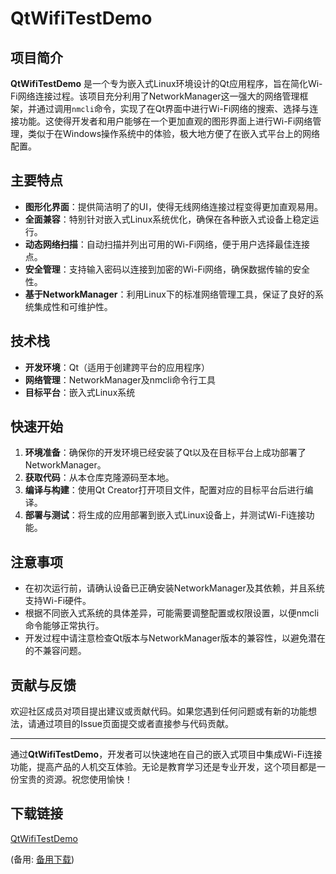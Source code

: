 # QtWifiTestDemo

## 项目简介

**QtWifiTestDemo** 是一个专为嵌入式Linux环境设计的Qt应用程序，旨在简化Wi-Fi网络连接过程。该项目充分利用了NetworkManager这一强大的网络管理框架，并通过调用`nmcli`命令，实现了在Qt界面中进行Wi-Fi网络的搜索、选择与连接功能。这使得开发者和用户能够在一个更加直观的图形界面上进行Wi-Fi网络管理，类似于在Windows操作系统中的体验，极大地方便了在嵌入式平台上的网络配置。

## 主要特点

- **图形化界面**：提供简洁明了的UI，使得无线网络连接过程变得更加直观易用。
- **全面兼容**：特别针对嵌入式Linux系统优化，确保在各种嵌入式设备上稳定运行。
- **动态网络扫描**：自动扫描并列出可用的Wi-Fi网络，便于用户选择最佳连接点。
- **安全管理**：支持输入密码以连接到加密的Wi-Fi网络，确保数据传输的安全性。
- **基于NetworkManager**：利用Linux下的标准网络管理工具，保证了良好的系统集成性和可维护性。

## 技术栈

- **开发环境**：Qt（适用于创建跨平台的应用程序）
- **网络管理**：NetworkManager及nmcli命令行工具
- **目标平台**：嵌入式Linux系统

## 快速开始

1. **环境准备**：确保你的开发环境已经安装了Qt以及在目标平台上成功部署了NetworkManager。
2. **获取代码**：从本仓库克隆源码至本地。
3. **编译与构建**：使用Qt Creator打开项目文件，配置对应的目标平台后进行编译。
4. **部署与测试**：将生成的应用部署到嵌入式Linux设备上，并测试Wi-Fi连接功能。

## 注意事项

- 在初次运行前，请确认设备已正确安装NetworkManager及其依赖，并且系统支持Wi-Fi硬件。
- 根据不同嵌入式系统的具体差异，可能需要调整配置或权限设置，以便nmcli命令能够正常执行。
- 开发过程中请注意检查Qt版本与NetworkManager版本的兼容性，以避免潜在的不兼容问题。

## 贡献与反馈

欢迎社区成员对项目提出建议或贡献代码。如果您遇到任何问题或有新的功能想法，请通过项目的Issue页面提交或者直接参与代码贡献。

---

通过**QtWifiTestDemo**，开发者可以快速地在自己的嵌入式项目中集成Wi-Fi连接功能，提高产品的人机交互体验。无论是教育学习还是专业开发，这个项目都是一份宝贵的资源。祝您使用愉快！

## 下载链接
[QtWifiTestDemo](https://pan.quark.cn/s/fe504e80a1bf) 

(备用: [备用下载](https://pan.baidu.com/s/14sZ90crbZ0Rvj2GqHk_qgg?pwd=1234))
